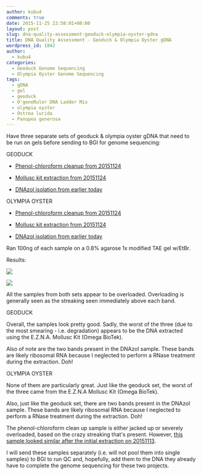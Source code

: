 ```yaml
---
author: kubu4
comments: true
date: 2015-11-25 22:58:01+00:00
layout: post
slug: dna-quality-assessment-geoduck-olympia-oyster-gdna
title: DNA Quality Assessment - Geoduck & Olympia Oyster gDNA
wordpress_id: 1842
author:
  - kubu4
categories:
  - Geoduck Genome Sequencing
  - Olympia Oyster Genome Sequencing
tags:
  - gDNA
  - gel
  - geoduck
  - O'geneRuler DNA Ladder Mix
  - olympia oyster
  - Ostrea lurida
  - Panopea generosa
---
```


Have three separate sets of geoduck & olympia oyster gDNA that need to be run on gels before sending to BGI for genome sequencing:

GEODUCK




    
  * [Phenol-chloroform cleanup from 20151124](http://onsnetwork.org/kubu4/2015/11/24/phenol-chloroform-dna-cleanup-geoduck-gdna/)

    
  * [Mollusc kit extraction from 20151124](http://onsnetwork.org/kubu4/2015/11/24/dna-isolation-geoduck-adductor-muscle-gdna/)

    
  * [DNAzol isolation from earlier today](http://onsnetwork.org/kubu4/2015/11/25/dna-isolation-geoduck-ctenidia-gdna/)





OLYMPIA OYSTER


    
  * [Phenol-chloroform cleanup from 20151124](http://onsnetwork.org/kubu4/2015/11/24/phenol-chloroform-dna-cleanup-olympia-oyster-gdna/)

    
  * [Mollusc kit extraction from 20151124](http://onsnetwork.org/kubu4/2015/11/24/dna-isolation-olympia-oyster-outer-mantle-gdna/)

    
  * [DNAzol isolation from earlier today](http://onsnetwork.org/kubu4/2015/11/25/dna-isolation-olympia-oyster-outer-mantle-gdna-2/)





Ran 100ng of each sample on a 0.8% agarose 1x modified TAE gel w/EtBr.

Results:

[![](https://raw.githubusercontent.com/sr320/LabDocs/master/protocols/Commercial_Protocols/ThermoFisher_OgeneRuler_DNA_Ladder_Mix_F100439.jpg)](https://raw.githubusercontent.com/sr320/LabDocs/master/protocols/Commercial_Protocols/ThermoFisher_OgeneRuler_DNA_Ladder_Mix_F100439.jpg)

[![](http://eagle.fish.washington.edu/Arabidopsis/20151125_gel_gDNA_geoduck_oly.jpg)](http://eagle.fish.washington.edu/Arabidopsis/20151125_gel_gDNA_geoduck_oly.jpg)



All the samples from both sets appear to be overloaded. Overloading is generally seen as the streaking seen immediately above each band.

GEODUCK

Overall, the samples look pretty good. Sadly, the worst of the three (due to the most smearing - i.e. degradation) appears to be the DNA extracted using the E.Z.N.A. Mollusc Kit (Omega BioTek).

Also of note are the two bands present in the DNAzol sample. These bands are likely ribosomal RNA because I neglected to perform a RNase treatment during the extraction. Doh!



OLYMPIA OYSTER

None of them are particularly great. Just like the geoduck set, the worst of the three came from the E.Z.N.A Mollusc Kit (Omega BioTek).

Also, just like the geoduck set, there are two bands present in the DNAzol sample. These bands are likely ribosomal RNA because I neglected to perform a RNase treatment during the extraction. Doh!

The phenol-chloroform clean up sample is either jacked up or severely overloaded, based on the crazy streaking that's present. However, [this sample looked similar after the initial extraction on 20151113](http://onsnetwork.org/kubu4/2015/11/13/dna-quality-assessment-geoduck-oly-oly-2sn/).



I will send these samples separately (i.e. will not pool them into single samples) to BGI to run QC and, hopefully, add them to the DNA they already have to complete the genome sequencing for these two projects.
